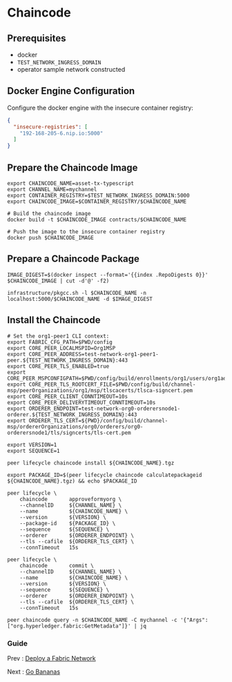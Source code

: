 # Chaincode 

## Prerequisites 

- docker
- `TEST_NETWORK_INGRESS_DOMAIN` 
- operator sample network constructed 


## Docker Engine Configuration 

Configure the docker engine with the insecure container registry: 

```json
{  
  "insecure-registries": [
    "192-168-205-6.nip.io:5000"
  ]
}
```


## Prepare the Chaincode Image 

```shell
export CHAINCODE_NAME=asset-tx-typescript
export CHANNEL_NAME=mychannel 
export CONTAINER_REGISTRY=$TEST_NETWORK_INGRESS_DOMAIN:5000
export CHAINCODE_IMAGE=$CONTAINER_REGISTRY/$CHAINCODE_NAME

# Build the chaincode image 
docker build -t $CHAINCODE_IMAGE contracts/$CHAINCODE_NAME

# Push the image to the insecure container registry 
docker push $CHAINCODE_IMAGE

```


## Prepare a Chaincode Package 

```shell
IMAGE_DIGEST=$(docker inspect --format='{{index .RepoDigests 0}}' $CHAINCODE_IMAGE | cut -d'@' -f2)

infrastructure/pkgcc.sh -l $CHAINCODE_NAME -n localhost:5000/$CHAINCODE_NAME -d $IMAGE_DIGEST

```

## Install the Chaincode 

```shell
# Set the org1-peer1 CLI context: 
export FABRIC_CFG_PATH=$PWD/config
export CORE_PEER_LOCALMSPID=Org1MSP
export CORE_PEER_ADDRESS=test-network-org1-peer1-peer.${TEST_NETWORK_INGRESS_DOMAIN}:443
export CORE_PEER_TLS_ENABLED=true
export CORE_PEER_MSPCONFIGPATH=$PWD/config/build/enrollments/org1/users/org1admin/msp
export CORE_PEER_TLS_ROOTCERT_FILE=$PWD/config/build/channel-msp/peerOrganizations/org1/msp/tlscacerts/tlsca-signcert.pem
export CORE_PEER_CLIENT_CONNTIMEOUT=10s
export CORE_PEER_DELIVERYTIMEOUT_CONNTIMEOUT=10s
export ORDERER_ENDPOINT=test-network-org0-orderersnode1-orderer.${TEST_NETWORK_INGRESS_DOMAIN}:443
export ORDERER_TLS_CERT=${PWD}/config/build/channel-msp/ordererOrganizations/org0/orderers/org0-orderersnode1/tls/signcerts/tls-cert.pem

```

```shell
export VERSION=1
export SEQUENCE=1

```

```shell
peer lifecycle chaincode install ${CHAINCODE_NAME}.tgz 

export PACKAGE_ID=$(peer lifecycle chaincode calculatepackageid ${CHAINCODE_NAME}.tgz) && echo $PACKAGE_ID

peer lifecycle \
	chaincode       approveformyorg \
	--channelID     ${CHANNEL_NAME} \
	--name          ${CHAINCODE_NAME} \
	--version       ${VERSION} \
	--package-id    ${PACKAGE_ID} \
	--sequence      ${SEQUENCE} \
	--orderer       ${ORDERER_ENDPOINT} \
	--tls --cafile  ${ORDERER_TLS_CERT} \
	--connTimeout   15s

peer lifecycle \
	chaincode       commit \
	--channelID     ${CHANNEL_NAME} \
	--name          ${CHAINCODE_NAME} \
	--version       ${VERSION} \
	--sequence      ${SEQUENCE} \
	--orderer       ${ORDERER_ENDPOINT} \
	--tls --cafile  ${ORDERER_TLS_CERT} \
	--connTimeout   15s

```

```shell
peer chaincode query -n $CHAINCODE_NAME -C mychannel -c '{"Args":["org.hyperledger.fabric:GetMetadata"]}' | jq

```

### Guide

Prev : [Deploy a Fabric Network](20-fabric.md)

Next : [Go Bananas](40-bananas.md)